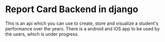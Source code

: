# Report Card Backend in django

This is an api which you can use to create, store and visualize a student's performance over the years.
There is a android and iOS app to be used by the users, which is under progress.


